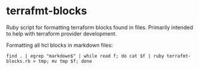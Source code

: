 terrafmt-blocks
==================

Ruby script for formatting terraform blocks found in files. Primarily intended to help with terraform provider development.

Formatting all hcl blocks in markdown files:
```shell
find . | egrep "markdown$" | while read f; do cat $f | ruby terrafmt-blocks.rb > tmp; mv tmp $f; done
``` 
